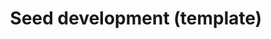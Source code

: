 ---
annotations:
- type: Cell Type Ontology
  value: obsolete plant cell
- type: Pathway Ontology
  value: signaling pathway
authors:
- Jaiswallab
- AlexanderPico
- MaintBot
- Eweitz
description: Rice reference network (Supplemental File S1_input.gpml) that is used
  as template for subsequent projections with Pathway GeneSWAPPER as described in
  the manuscript. The public version is available as WP2199.
last-edited: 2021-05-24
organisms:
- Oryza sativa
redirect_from:
- /index.php/Pathway:WP2278
- /instance/WP2278
schema-jsonld:
- '@context': https://schema.org/
  '@id': https://wikipathways.github.io/pathways/WP2278.html
  '@type': Dataset
  creator:
    '@type': Organization
    name: WikiPathways
  description: Rice reference network (Supplemental File S1_input.gpml) that is used
    as template for subsequent projections with Pathway GeneSWAPPER as described in
    the manuscript. The public version is available as WP2199.
  keywords:
  - ''
  - MT2b
  - Oryzain gamma Protease
  - LOC_Os04g53350
  - OsFBX237
  - PPDKB
  - MAPK2
  - SSI
  - Seed dormancy
  - OsPRP1
  - SBEIIa
  - LOC_Os01g12080
  - Fibrillin
  - Dynamin
  - LOC_Os03g56940
  - PP2A-B
  - BTB-TAZ
  - APL2
  - PPR bZIP
  - 'LOC_Os03g55130 '
  - MADS 13
  - PIP5K
  - Bam 1
  - ISA3
  - GF14F
  - UGP2
  - DPE1
  - CIN5
  - CycA1-1
  - CRL1
  - RISBZ1
  - VP1
  - Bam 7
  - GF14b
  - MADS 3
  - AREB
  - ' LOC_Os03g43910'
  - NB-ARC domain protein
  - GABA permease
  - Integrase
  - DUF584
  - CDKA-1
  - LOC_Os01g62740
  - LOC_Os05g50190
  - PROLM 24
  - CTR1-like
  - HSP90
  - SSIVb
  - APL3
  - ARD2
  - IDI2
  - CML18
  - PP2A-3
  - Flavin-containing monooxygenase
  - CPL1
  - Oligopeptide transporter 3
  - E3-Ubi Ligase
  - BT1-2
  - RAG-1
  - Assigned as NA-INV1 by Nemeth D and Hanumappa M (10/21/2010)
  - MADS17
  - Jasmonate-induced protein
  - MCM2
  - OsAK
  - flavanone 3-hydroxylase
  - APT1
  - SAP11
  - AP-1gamma-1
  - 'CCT/B-box zinc finger '
  - Thioredoxin-like
  - TyrK
  - OsEM
  - seed-specific protein kinase
  - JA cmtr
  - Bam 9
  - Keto acyl CoA thiolase
  - SUT1
  - HSP70
  - RCD1-L
  - ZIP-1a
  - RALF24
  - HMG1
  - VP2-like
  - OSE2
  - OsLKR
  - 'REB '
  - cytochrome P450 domain containing protein
  - GAMYB
  - LOC_Os03g07360
  - PPROL 14 E
  - MTN
  - 'LOC_Os06g39906 '
  - MADS 6
  - GF14-e
  - Isocitrate lyase
  - NAC 10
  - PGI-b
  - ALDH7
  - GPT1
  - Ser/thr PK
  - Amy1A
  - TLR31
  - GluC
  - Sdr4
  - BBTI4
  - CIN3
  - CIN1
  - GBSSII
  - MADS 5
  - DAHPS1
  - PHD zf
  - 'Photosystem I RC subunit '
  - SSIIIa/ Flo5
  - Interaction with Wsi18 and Lea3 by orthology to H vulgare
  - Bam 4
  - IAA1
  - FBK21
  - PIT
  - DREB1B
  - NAAT1
  - GlyH
  - MADS 1
  - PSII-OEP33
  - Plasma membrane ATPase
  - Amy3B/Amy3C
  - SSIVa
  - RB
  - VDAC5
  - BT1-1
  - ISA1
  - SET domain protein
  - Amy4A
  - Wx1
  - Permease
  - Double Knock-Down mutant (KD-RISBZ1/KD-RPBF) caused most expression change in
    OsLKR/SDH
  - DUF151
  - APS1
  - ABA and GA induced
  - C3H1
  - SNAC1
  - ARF1
  - CYP450
  - RPBF
  - ferroportin1
  - RIR 1b
  - APL4/ AGPL4
  - Pto kinase Interactor 1
  - ISA2
  - UGP1
  - SCP40
  - Smt1-1
  - b-1,3-Glucanase
  - Also given LOC_Os05g42424 which is not complete
  - 2-d-3-D phosphooctonate aldolase
  - BADH2
  - PP2A1
  - Fructose-6-phosphate 1-phosphotransferase
  - YSL2
  - Lea3
  - Phosphotyrosine
  - SUS3
  - ENOD93-1
  - EIL1
  - MADS 16
  - Luc7-like 2
  - DPE2
  - Bam 5
  - Gal1
  - Delta-COP
  - msrB-1
  - GDSL-like Lipase
  - IDS1/ MT4A
  - Male sterility protein
  - WRKY 51
  - Bam 8
  - NAC4
  - Wsi18 promoter is active in the whole grain
  - DPK4
  - FBL60
  - GLN1-1
  - SPS-O spp
  - expression diminished during grain filling at high temperatures
  - WRKY 51 by itself also represses activation of Amy2A by GAMYB
  - bip110
  - ' EF-1-d2'
  - MADS-box IL
  - GPT2-3
  - DUF630
  - MADS7/45
  - GluA-1
  - LTPL109
  - CycB1;1
  - GluB-1A
  - LOC_Os02g53890
  - Anthranilate Phosphoribosyltransferase
  - HOX 22
  - water stress + cold stress
  - Subtilisin N-terminal Region
  - HDS1
  - Ubiquitin proteinase
  - NAC2
  - NAC075
  - AOXDH
  - CDKA-2
  - SUT2
  - SWEET3a
  - Bam 2
  - Phragmoplast kinase
  - SPP1
  - SUT5
  - LOC_Os05g06330
  - SuSy4
  - ZOS1-15
  - TUBB3
  - PHOL
  - GluA-3
  - LEA 14-A
  - CSN5
  - SBEIIb
  - FDH
  - RSR1
  - grpA3
  - MLA10
  - bhlh113
  - SNAC2
  - ATP synthetase a
  - eif(iso)4g
  - LOC_Os03g50390
  - Ghd7
  - RPS20
  - CKX2/ Gn1a
  - RAC
  - bZIP transcription factor TRAB1, ABA RESPONSIVE ELEMENT 1=ABA1
  - Ankyrin-like protein
  - EBP89
  - Disease resistance-like
  - RUBQ1
  - PPDKA
  - MADS 57
  - prx61
  - Ring ZF
  - KRP3
  - Cytochrome P450
  - LOC_Os06g14190
  - vATP synthase C
  - RCAA1
  - rbcL
  - Ubi
  - OsCCP
  - SPK
  - GW2
  - MADS 56
  - TPR-PK
  - ABI5
  - PUP2
  - member of the group 3 Lea family
  - GluA-2
  - USP1
  - EF-1-d1
  - IAA amidohydrolase
  - SUS1
  - AP37
  - GP-alpha-1
  - Kinesin
  - PHT4;3
  - VIP1-like
  - THF1
  - SSII-2
  - TATC
  - RAD6
  - AHOX
  - complex 1 family protein-like (LYR family)
  - Mal d 1-AP
  - YSL15
  - Pectinesterase
  - 'BTB/POZ '
  - MADS 47
  - U2 snRNP
  - beta-fructofuranosidase
  - Importin alpha-1a
  - IDEF2
  - SuSy5
  - RPK-TMK1 precursor
  - ABA related
  - ' EPSPS1'
  - Interaction between WRKY 51 and 71 enhances the binding affinity of WRKY71 to
    the Amy32b promoter
  - APRL3
  - PSRR-L
  - CIN7
  - Flavin containing monooxygenase 3-like
  - SAM cmtr
  - 'Retrotransposon '
  - Expression Patterns during Seed Development Correspond with Pigment Accumulation
    Patterns in Seeds
  - Bam 3
  - DIP1
  - LOC_Os04g57020
  - MADS 2
  - EXPB4
  - DOF ZF
  - Amy3D
  - double-stranded beta-helix domain
  - Pyrrolidone-Carboxylpeptidase
  - ABA-related
  - Sub9
  - Shaggy kinase
  - MPK5
  - RACK1A
  - UDP-glucosyl transferase
  - HAD-like
  - SSP genes examined was significantly suppressed in KD-RISBZ1/KD-RPBF
  - UOS1
  - has two different transcripts= a:in leaf, b:in endosperm; binding with APL2 and
    Down regulation by RISBZ1 only happens with APS2b, binding with APL1 only happens
    with APS2a
  - 'Hydrolase '
  - ERG3
  - TRAB1
  - 'AP2 domain '
  - UGP
  - NAC5
  - 'LOC_Os10g40260 '
  - Centromere protein
  - SSIIc
  - WRKY 71
  - RAV1-like
  - 'S-REP '
  - LOC_Os08g04580
  - Oryzain alpha Protease
  - CIN2
  - Amy2A
  - expressed strongly in the shoot apical meristem
  - Rab21
  - Stress-related protein
  - SUS2
  - EXPB2
  - NADPH G-3-P dh
  - IDEF1
  - DEP
  - taxane 10-beta-hydroxylase
  - RIC1
  - 'Pumilio '
  - CycD2-2
  - EF-1-g
  - LOC_Os03g03860
  - IRT1
  - RA
  - DMAS1
  - Complex 1L
  - Acyl carrier
  - IAA4
  - IAA9
  - GB2
  - PRP1
  - ZF-like
  - Granule-bound starch synthase
  - SuSy6
  - 'psbC '
  - ADP ribosylation GTPase
  - Bam 6
  - Vin 2
  - bZIP
  - Wsi18
  - double KD mutant (KD-RISBZ1/KD-RPBF) caused most expression change
  - LOC_Os02g08530
  - SGT1
  - CRINKLY4
  - GPT2-B
  - IDI4
  - Mitrochondrial carrier
  - Sci2
  - ACO1
  - LOC_Os09g38090
  - 'CYP450 '
  - SSA1
  - DAD1
  - Phosphoglucomutase
  - AOPBP-L
  - PROLM26
  - SPS-Zm
  - SAL1
  - BEI
  - MADS 14
  - ATP synthase
  - OsIAA13
  - GTP cyclohydrolase
  - DU1
  - GF14A
  - LOC_Os01g14110
  - bip129
  - CR4
  - GF14c
  - bHLH60
  - LOC_Os12g37570
  - Terpene cyclases
  - SSII-3
  - EF-1-g3
  - HSP40
  - INV2
  - APS2a
  - SPP2
  - IRO2
  - WRKY 71 by itself also represses activation of Amy2A by GAMYB
  - Ring Finger
  - SPS-So
  - TAP46
  - PUL
  - WRKY 55
  - 'CACTA, En/Spm '
  - 'SSA2 '
  - SIP2
  - PP2A2
  - Ethylene induced
  - PHD Zn-finger
  - HOX6
  - SSIIIb
  - PHOH
  - BEIII
  - LOC_Os04g41910
  - SUT4
  - PROLM28
  - NAS1
  - Pr1b
  - MADS 22
  - GLUB4
  - SCR-like
  - RAR1
  - 'LOC_Os10g30450 '
  - Phospholipase C
  - INV3
  - FERTILLIN
  - Amy3A
  - Plays a role in the removal of MDA that forms during seed desiccation
  - carboxyvinyl-carboxyphosphonate phosphorylmutase
  - CIN4
  - ALDP
  - Vin1
  - SPS-Hv
  - phosphomannomutase
  - Amy3E
  - DEK1
  - SUT3
  - PBZ1
  - MADS 15
  - GPT-A
  - KOB1
  - NAS2
  - Myosin like
  - HRGP
  - Cyp2
  - FBO10
  - MADS 18
  - PGI-a
  - APL1
  - PSI-D
  - Serine protease
  - MADS 8
  - Bam 10
  - TRNA endonuclease
  - PCNA
  - LPLA
  license: CC0
  name: Seed development (template)
seo: CreativeWork
title: Seed development (template)
wpid: WP2278
---